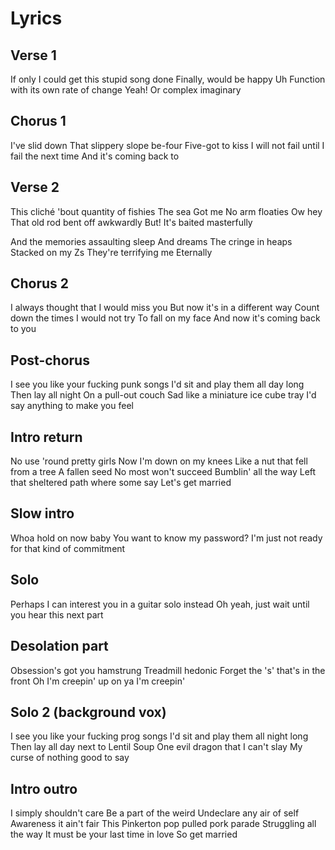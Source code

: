 # Lyrics

## Verse 1

If only I could get this stupid song done
Finally, would be happy
Uh
Function with its own rate of change
Yeah!
Or complex imaginary

## Chorus 1

I've slid down
That slippery slope be-four
Five-got to kiss
I will not fail until I fail the next time
And it's coming back to


## Verse 2

This cliché 'bout quantity of fishies
The sea
Got me
No arm floaties
Ow hey
That old rod bent off awkwardly
But!
It's baited masterfully

And the memories assaulting sleep
And dreams
The cringe in heaps
Stacked on my Zs
They're terrifying me
Eternally


## Chorus 2

I always thought that I would miss you
But now it's in a different way
Count down the times I would not try
To fall on my face
And now it's coming back to you


## Post-chorus

I see you like your fucking punk songs
I'd sit and play them all day long
Then lay all night
On a pull-out couch
Sad like a miniature ice cube tray
I'd say anything to make you feel


## Intro return

No use 'round pretty girls
Now I'm down on my knees
Like a nut that fell from a tree
A fallen seed
No most won't succeed
Bumblin' all the way
Left that sheltered path where some say
Let's get married


## Slow intro

Whoa hold on now baby
You want to know my password?
I'm just not ready for that kind of commitment


## Solo

Perhaps I can interest you in a guitar solo instead
Oh yeah, just wait until you hear this next part


## Desolation part

Obsession's got you hamstrung
Treadmill hedonic
Forget the 's' that's in the front
Oh I'm creepin' up on ya
I'm creepin'


## Solo 2 (background vox)

I see you like your fucking prog songs
I'd sit and play them all night long
Then lay all day next to Lentil Soup
One evil dragon that I can't slay
My curse of nothing good to say


## Intro outro

I simply shouldn't care
Be a part of the weird
Undeclare any air of self
Awareness it ain't fair
This Pinkerton pop pulled pork parade
Struggling all the way
It must be your last time in love
So get married
